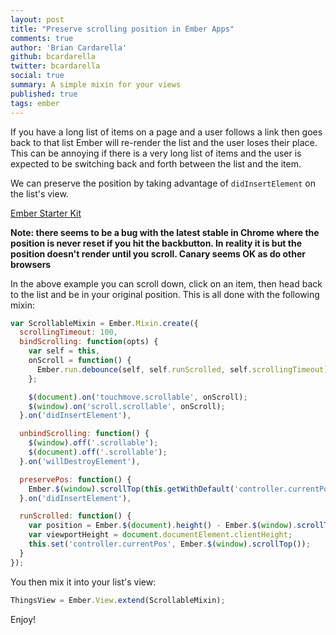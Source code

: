 ```yaml
---
layout: post
title: "Preserve scrolling position in Ember Apps"
comments: true
author: 'Brian Cardarella'
github: bcardarella
twitter: bcardarella
social: true
summary: A simple mixin for your views
published: true
tags: ember
---
```


If you have a long list of items on a page and a user follows a link
then goes back to that list Ember will re-render the list and the user
loses their place. This can be annoying if there is a very long list of
items and the user is expected to be switching back and forth between
the list and the item.

We can preserve the position by taking advantage of `didInsertElement`
on the list's view.

<a class="jsbin-embed"
href="http://emberjs.jsbin.com/nevaxipe/2/embed?output">Ember Starter
Kit</a><script src="http://static.jsbin.com/js/embed.js"></script>

**Note: there seems to be a bug with the latest stable in Chrome where
the position is never reset if you hit the backbutton. In reality it is
but the position doesn't render until you scroll. Canary seems OK as do
other browsers**

In the above example you can scroll down, click on an item, then head
back to the list and be in your original position. This is all done with
the following mixin:

```javascript
var ScrollableMixin = Ember.Mixin.create({
  scrollingTimeout: 100,
  bindScrolling: function(opts) {
    var self = this,
    onScroll = function() {
      Ember.run.debounce(self, self.runScrolled, self.scrollingTimeout);
    };

    $(document).on('touchmove.scrollable', onScroll);
    $(window).on('scroll.scrollable', onScroll);
  }.on('didInsertElement'),

  unbindScrolling: function() {
    $(window).off('.scrollable');
    $(document).off('.scrollable');
  }.on('willDestroyElement'),

  preservePos: function() {
    Ember.$(window).scrollTop(this.getWithDefault('controller.currentPos', 0));
  }.on('didInsertElement'),

  runScrolled: function() {
    var position = Ember.$(document).height() - Ember.$(window).scrollTop();
    var viewportHeight = document.documentElement.clientHeight;
    this.set('controller.currentPos', Ember.$(window).scrollTop());
  }
});
```

You then mix it into your list's view:

```javascript
ThingsView = Ember.View.extend(ScrollableMixin);
```

Enjoy!
